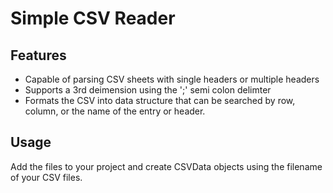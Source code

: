 # Simple CSV Reader

## Features
- Capable of parsing CSV sheets with single headers or multiple headers
- Supports a 3rd deimension using the ';' semi colon delimter
- Formats the CSV into data structure that can be searched by row, column, or the name of the entry or header.

## Usage
Add the files to your project and create CSVData objects using the filename of your CSV files. 
